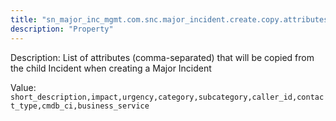 ```yaml
---
title: "sn_major_inc_mgmt.com.snc.major_incident.create.copy.attributes"
description: "Property"
---
```


Description: List of attributes (comma-separated) that will be copied from the child Incident when creating a Major Incident

Value: `short_description,impact,urgency,category,subcategory,caller_id,contact_type,cmdb_ci,business_service`